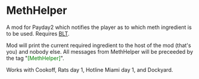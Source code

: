 # MethHelper
A mod for Payday2 which notifies the player as to which meth ingredient is to be used.  Requires <a href="http://paydaymods.com/download/">BLT</a>.

Mod will print the current required ingredient to the host of the mod (that's you) and nobody else. All messages from MethHelper will be preceeded by the tag "<font color = "green">[MethHelper]</font>".

Works with Cookoff, Rats day 1, Hotline Miami day 1, and Dockyard.

